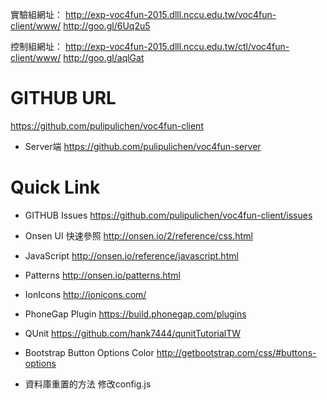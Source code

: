 
實驗組網址：
http://exp-voc4fun-2015.dlll.nccu.edu.tw/voc4fun-client/www/
http://goo.gl/6Uq2u5

控制組網址：
http://exp-voc4fun-2015.dlll.nccu.edu.tw/ctl/voc4fun-client/www/
http://goo.gl/aqlGat

# GITHUB URL
https://github.com/pulipulichen/voc4fun-client

* Server端
https://github.com/pulipulichen/voc4fun-server

# Quick Link

* GITHUB Issues
https://github.com/pulipulichen/voc4fun-client/issues

* Onsen UI 快速參照
http://onsen.io/2/reference/css.html

* JavaScript
http://onsen.io/reference/javascript.html

* Patterns
http://onsen.io/patterns.html

* IonIcons
http://ionicons.com/

* PhoneGap Plugin
https://build.phonegap.com/plugins

* QUnit
https://github.com/hank7444/qunitTutorialTW

* Bootstrap Button Options Color
http://getbootstrap.com/css/#buttons-options

* 資料庫重置的方法
修改config.js
